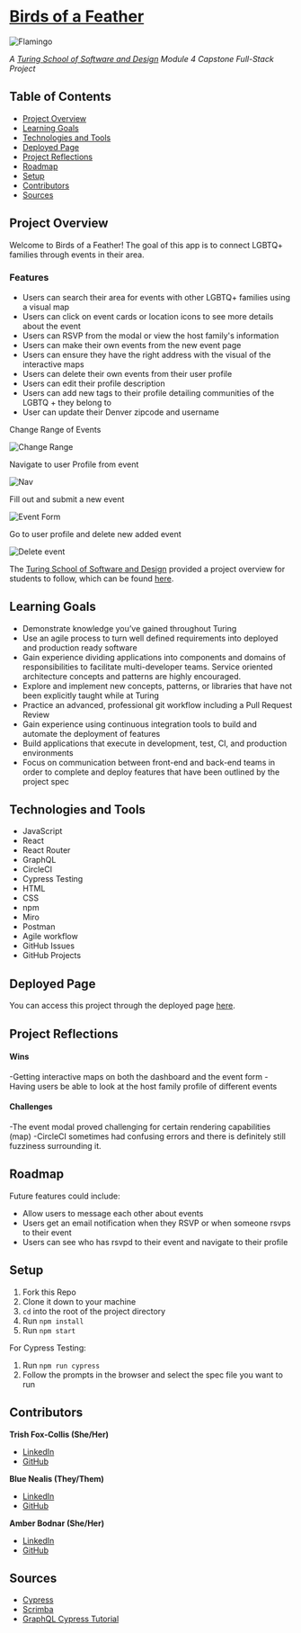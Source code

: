 # [Birds of a Feather](http://www.birds-of-a-feather.net/)
![Flamingo](src/Flamingo.png)

*A [Turing School of Software and Design](https://turing.edu/) Module 4 Capstone Full-Stack Project*


## Table of Contents
- [Project Overview](#project-overview)
- [Learning Goals](#learning-goals)
- [Technologies and Tools](#technologies-and-tools)
- [Deployed Page](#deployed-page)
- [Project Reflections](#project-reflections)
- [Roadmap](#roadmap)
- [Setup](#setup)
- [Contributors](#contributors)
- [Sources](#sources)


## Project Overview
Welcome to Birds of a Feather! The goal of this app is to connect LGBTQ+ families through events in their area.

### Features
 - Users can search their area for events with other LGBTQ+ families using a visual map
 - Users can click on event cards or location icons to see more details about the event
 - Users can RSVP from the modal or view the host family's information
 - Users can make their own events from the new event page
 - Users can ensure they have the right address with the visual of the interactive maps
 - Users can delete their own events from their user profile
 - Users can edit their profile description
 - Users can add new tags to their profile detailing communities of the LGBTQ + they belong to
 - User can update their Denver zipcode and username

Change Range of Events

![Change Range](src/BofAF-Change-Range-Click-event.gif)

Navigate to user Profile from event

![Nav](src/BofAF-Nav-from-event-modal.gif)

Fill out and submit a new event

![Event Form](src/Event-Form-Fill.gif)

Go to user profile and delete new added event

![Delete event](src/Delete-new-event.gif)

The [Turing School of Software and Design](https://turing.edu/) provided a project overview for students to follow, which can be found [here](https://mod4.turing.edu/projects/capstone/).


## Learning Goals
* Demonstrate knowledge you’ve gained throughout Turing
* Use an agile process to turn well defined requirements into deployed and production ready software
* Gain experience dividing applications into components and domains of responsibilities to facilitate multi-developer teams. Service oriented architecture concepts and patterns are highly encouraged.
* Explore and implement new concepts, patterns, or libraries that have not been explicitly taught while at Turing
* Practice an advanced, professional git workflow including a Pull Request Review
* Gain experience using continuous integration tools to build and automate the deployment of features
* Build applications that execute in development, test, CI, and production environments
* Focus on communication between front-end and back-end teams in order to complete and deploy features that have been outlined by the project spec


## Technologies and Tools
* JavaScript
* React
* React Router
* GraphQL
* CircleCI
* Cypress Testing
* HTML
* CSS
* npm
* Miro
* Postman
* Agile workflow
* GitHub Issues
* GitHub Projects


## Deployed Page
You can access this project through the deployed page [here](http://www.birds-of-a-feather.net/).


## Project Reflections
#### Wins
-Getting interactive maps on both the dashboard and the event form
-Having users be able to look at the host family profile of different events
#### Challenges
-The event modal proved challenging for certain rendering capabilities (map)
-CircleCI sometimes had confusing errors and there is definitely still fuzziness surrounding it.


## Roadmap
Future features could include:
* Allow users to message each other about events
* Users get an email notification when they RSVP or when someone rsvps to their event
* Users can see who has rsvpd to their event and navigate to their profile


## Setup
1. Fork this Repo
2. Clone it down to your machine
3. `cd` into the root of the project directory
4. Run `npm install`
5. Run `npm start`

For Cypress Testing:
1. Run `npm run cypress`
2. Follow the prompts in the browser and select the spec file you want to run


## Contributors
**Trish Fox-Collis (She/Her)**
* [LinkedIn](https://www.linkedin.com/in/trish-fox-collis/)
* [GitHub](https://github.com/tfoxcollis)

**Blue Nealis (They/Them)**
* [LinkedIn](https://www.linkedin.com/in/blue-nealis/)
* [GitHub](https://github.com/BlueNealis)

**Amber Bodnar (She/Her)**
* [LinkedIn](https://www.linkedin.com/in/amberbodnar/)
* [GitHub](https://github.com/abodnar1)


## Sources
* [Cypress](https://docs.cypress.io/guides/overview/why-cypress)
* [Scrimba](https://scrimba.com/dashboard#overview)
* [GraphQL Cypress Tutorial](https://www.jayfreestone.com/writing/stubbing-graphql-cypress/)
